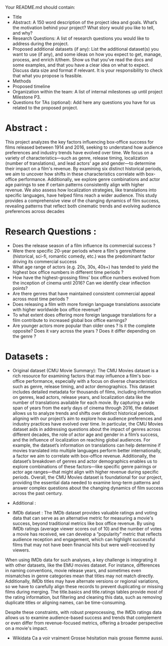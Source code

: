 Your README.md should contain:
- Title
- Abstract: A 150 word description of the project idea and goals. What’s the motivation behind your project? What story would you like to tell, and why?
- Research Questions: A list of research questions you would like to address during the project.
- Proposed additional datasets (if any): List the additional dataset(s) you want to use (if any), and some ideas on how you expect to get, manage, process, and enrich it/them. Show us that you’ve read the docs and some examples, and that you have a clear idea on what to expect. Discuss data size and format if relevant. It is your responsibility to check that what you propose is feasible.
- Methods
- Proposed timeline
- Organization within the team: A list of internal milestones up until project Milestone P3.
- Questions for TAs (optional): Add here any questions you have for us related to the proposed project.

# Abstract :
This project analyzes the key factors influencing box-office success for films released between 1914 and 2016, seeking to understand how audience preferences and industry trends have evolved over time. We focus on a variety of characteristics—such as genre, release timing, localization (number of translations), and lead actors' age and gender—to determine their impact on a film's revenue. By examining six distinct historical periods, we aim to uncover how shifts in these characteristics correlate with box-office performance. Additionally, we explore genre combinations and actor age pairings to see if certain patterns consistently align with higher revenue. We also assess how localization strategies, like translations into specific languages, have helped films reach a wider audience. This study provides a comprehensive view of the changing dynamics of film success, revealing patterns that reflect both cinematic trends and evolving audience preferences across decades

# Research Questions : 
- Does the release season of a film influence its commercial success ?
- Were there specific 20-year periods where a film's genre/theme (historical, sci-fi, romantic comedy, etc.) was the predominant factor driving its commercial success
- What age range of actors (e.g. 20s, 30s, 40s+) has tended to yield the highest box office numbers in different time periods ?
- How have the highest-grossing films' box office numbers evolved from the inception of cinema until 2016? Can we identify clear inflection points?
- Are there genres that have maintained consistent commercial appeal across most time periods ?
- Does releasing a film with more foreign language translations associate with higher worldwide box office revenue?
- To what extent does offering more foreign language translations for a film contribute to increased global box office earnings?
- Are younger actors more popular than older ones ? Is it the complete opposite? Does it vary across the years ? Does it differ depending on the genre ?

# Datasets :
- Original dataset (CMU Movie Summary): 
  The CMU Movies dataset is a rich resource for examining factors that may influence a film's box-office performance, especially with a focus on diverse characteristics such as genre, release timing, and actor demographics. This dataset includes detailed metadata for thousands of films, including information on genres, lead actors, release years, and localization data like the number of translations available for each movie. By capturing a wide span of years from the early days of cinema through 2016, the dataset allows us to analyze trends and shifts over distinct historical periods, aligning with our project’s aim to explore how audience preferences and industry practices have evolved over time.
In particular, the CMU Movies dataset aids in addressing questions about the impact of genres across different decades, the role of actor age and gender in a film’s success, and the influence of localization on reaching global audiences. For example, the dataset’s information on translations can help determine if movies translated into multiple languages perform better internationally, a factor we aim to correlate with box-office revenue. Additionally, the dataset’s breakdown of genres and actor demographics enables us to explore combinations of these factors—like specific genre pairings or actor age ranges—that might align with higher revenue during specific periods. Overall, the CMU Movies dataset is foundational for our project, providing the essential data needed to examine long-term patterns and answer complex questions about the changing dynamics of film success across the past century.

- Additional :
- IMDb dataset : The IMDb dataset provides valuable ratings and voting data that can serve as an alternative metric for measuring a movie's success, beyond traditional metrics like box office revenue. By using IMDb ratings (average viewer scores out of 10) and the number of votes a movie has received, we can develop a “popularity” metric that reflects audience reception and engagement, which can highlight successful films that may not have been financial hits but were well-received by viewers.

When using IMDb data for such analyses, a key challenge is integrating it with other datasets, like the EMU movies dataset. For instance, differences in naming conventions, movie release years, and sometimes even mismatches in genre categories mean that titles may not match directly. Additionally, IMDb titles may have alternate versions or regional variations, so we have to carefully align these records to prevent duplicating or missing films during merging. The title.basics and title.ratings tables provide most of the rating information, but filtering and cleaning this data, such as removing duplicate titles or aligning names, can be time-consuming.

Despite these constraints, with robust preprocessing, the IMDb ratings data allows us to examine audience-based success and trends that complement or even differ from revenue-focused metrics, offering a broader perspective on a movie's impact.

- Wikidata Ca a voir vraiment Grosse hésitation mais grosse flemme aussi.

